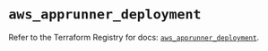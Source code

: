 # `aws_apprunner_deployment`

Refer to the Terraform Registry for docs: [`aws_apprunner_deployment`](https://registry.terraform.io/providers/hashicorp/aws/5.56.0/docs/resources/apprunner_deployment).
